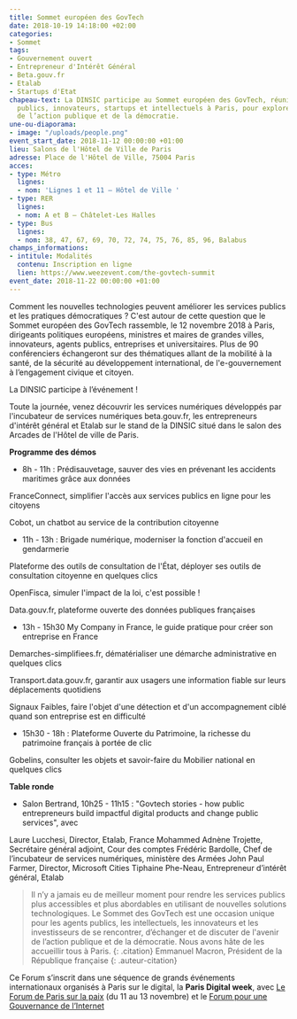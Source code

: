 ```yaml
---
title: Sommet européen des GovTech
date: 2018-10-19 14:18:00 +02:00
categories:
- Sommet
tags:
- Gouvernement ouvert
- Entrepreneur d'Intérêt Général
- Beta.gouv.fr
- Etalab
- Startups d'Etat
chapeau-text: La DINSIC participe au Sommet européen des GovTech, réunissant décideurs
  publics, innovateurs, startups et intellectuels à Paris, pour explorer le futur
  de l’action publique et de la démocratie.
une-ou-diaporama:
- image: "/uploads/people.png"
event_start_date: 2018-11-12 00:00:00 +01:00
lieu: Salons de l'Hôtel de Ville de Paris
adresse: Place de l'Hôtel de Ville, 75004 Paris
acces:
- type: Métro
  lignes:
  - nom: 'Lignes 1 et 11 – Hôtel de Ville '
- type: RER
  lignes:
  - nom: A et B – Châtelet-Les Halles
- type: Bus
  lignes:
  - nom: 38, 47, 67, 69, 70, 72, 74, 75, 76, 85, 96, Balabus
champs_informations:
- intitule: Modalités
  contenu: Inscription en ligne
  lien: https://www.weezevent.com/the-govtech-summit
event_date: 2018-11-22 00:00:00 +01:00
---
```


Comment les nouvelles technologies peuvent améliorer les services publics et les pratiques démocratiques ? C'est autour de cette question que le Sommet européen des GovTech rassemble, le 12 novembre 2018 à Paris, dirigeants politiques européens, ministres et maires de grandes villes, innovateurs, agents publics, entreprises et universitaires. Plus de 90 conférenciers échangeront sur des thématiques allant de la mobilité à la santé, de la sécurité au développement international, de l'e-gouvernement à l’engagement civique et citoyen.

La DINSIC participe à l’événement !

Toute la journée, venez découvrir les services numériques développés par l'incubateur de services numériques beta.gouv.fr, les entrepreneurs d'intérêt général et Etalab sur le stand de la DINSIC situé dans le salon des Arcades de l'Hôtel de ville de Paris.

**Programme des démos**

* 8h - 11h :
Prédisauvetage, sauver des vies en prévenant les accidents maritimes grâce aux données

FranceConnect, simplifier l'accès aux services publics en ligne pour les citoyens

Cobot, un chatbot au service de la contribution citoyenne

* 11h - 13h :
Brigade numérique, moderniser la fonction d'accueil en gendarmerie

Plateforme des outils de consultation de l'État, déployer ses outils de consultation citoyenne en quelques clics

OpenFisca, simuler l'impact de la loi, c'est possible !

Data.gouv.fr, plateforme ouverte des données publiques françaises

* 13h - 15h30
My Company in France, le guide pratique pour créer son entreprise en France

Demarches-simplifiees.fr, dématérialiser une démarche administrative en quelques clics

Transport.data.gouv.fr, garantir aux usagers une information fiable sur leurs déplacements quotidiens

Signaux Faibles, faire l'objet d'une détection et d'un accompagnement ciblé quand son entreprise est en difficulté

* 15h30 - 18h : 
Plateforme Ouverte du Patrimoine, la richesse du patrimoine français à portée de clic

Gobelins, consulter les objets et savoir-faire du Mobilier national en quelques clics

**Table ronde**
* Salon Bertrand, 10h25 - 11h15 : "Govtech stories - how public entrepreneurs build impactful digital products and change public services", avec 

Laure Lucchesi, Director, Etalab, France 
Mohammed Adnène Trojette, Secrétaire général adjoint, Cour des comptes
Frédéric Bardolle, Chef de l’incubateur de services numériques, ministère des Armées
John Paul Farmer, Director, Microsoft Cities
Tiphaine Phe-Neau, Entrepreneur d’intérêt général, Etalab



> Il n’y a jamais eu de meilleur moment pour rendre les services publics plus accessibles et plus abordables en utilisant de nouvelles solutions technologiques. Le Sommet des GovTech est une occasion unique pour les agents publics, les intellectuels, les innovateurs et les investisseurs de se rencontrer, d’échanger et de discuter de l'avenir de l’action publique et de la démocratie. Nous avons hâte de les accueillir tous à Paris.
> {: .citation}
> Emmanuel Macron, Président de la République française
> {: .auteur-citation}

Ce Forum s’inscrit dans une séquence de grands événements internationaux organisés à Paris sur le digital, la **Paris Digital week**, avec [Le Forum de Paris sur la paix](/agenda/paris-digital-week/) (du 11 au 13 novembre) et le [Forum pour une Gouvernance de l’Internet](/agenda/forum-sur-la-gouvernance-de-linternet-pour-un-internet-de-la-confiance/)